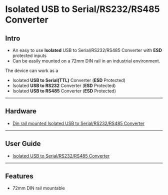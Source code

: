 # Isolated USB to Serial/RS232/RS485 Converter

## Intro

- An easy to use **Isolated** USB to Serial/RS232/RS485 Converter with **ESD** protected inputs 
- Can be easily mounted on a 72mm DIN rail in an industrial environment.

The device can work as a

- Isolated **USB to Serial(TTL)** Converter (**ESD** Protected)
- Isolated **USB to RS232** Converter (**ESD** Protected)
- Isolated **USB to RS485** Converter (**ESD** Protected)


----------------------------------------------------------------------------------------------------------------------------------

## Hardware

- [Din rail mounted Isolated USB to Serial/RS232/RS485 Converter](https://www.xanthium.in/industrial-grade-din-rail-mountable-isolated-usb-to-serial-rs232-rs485-converter)

-------------------------------------------------------------------------------------------

## User Guide

- [Isolated USB to Serial/RS232/RS485 Converter](https://www.xanthium.in/usermanual-isolated-usb-to-serial-rs232-rs485-converter)

--------------------------------------------------------------------------------------------

## Features

- 72mm DIN rail mountable 


 
 
